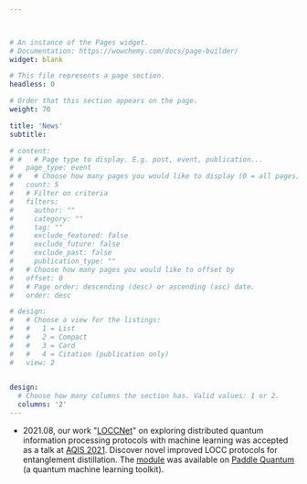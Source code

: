 ```yaml
---

 

# An instance of the Pages widget.
# Documentation: https://wowchemy.com/docs/page-builder/
widget: blank

# This file represents a page section.
headless: 0

# Order that this section appears on the page.
weight: 70

title: 'News'
subtitle:

# content:
# #   # Page type to display. E.g. post, event, publication...
#   page_type: event
# #   # Choose how many pages you would like to display (0 = all pages)
#   count: 5
#   # Filter on criteria
#   filters:
#     author: ""
#     category: ""
#     tag: ""
#     exclude_featured: false
#     exclude_future: false
#     exclude_past: false
#     publication_type: ""
#   # Choose how many pages you would like to offset by
#   offset: 0
#   # Page order: descending (desc) or ascending (asc) date.
#   order: desc

# design:
#   # Choose a view for the listings:
#   #   1 = List
#   #   2 = Compact
#   #   3 = Card
#   #   4 = Citation (publication only)
#   view: 2
 

design:
  # Choose how many columns the section has. Valid values: 1 or 2.
  columns: '2'
---
```

- 2021.08, our work "[LOCCNet](https://scirate.com/arxiv/2101.12190)" on exploring distributed quantum information processing protocols with machine learning was accepted as a talk at [AQIS 2021](http://aqis-conf.org/2021/). Discover novel improved LOCC protocols for entanglement distillation. The [module](https://qml.baidu.com/tutorials/loccnet/loccnet-framework.html) was available on [Paddle Quantum](https://qml.baidu.com/) (a quantum machine learning toolkit).

